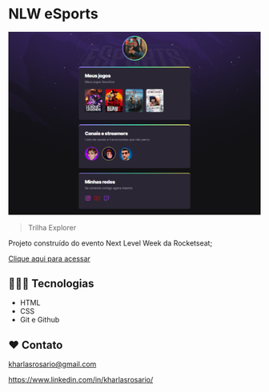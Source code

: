 # NLW eSports

![preview](./.github/preview.png)

> Trilha Explorer

Projeto construído do evento Next Level Week da Rocketseat;

[Clique aqui para acessar](https://kharlas.github.io/NLW/)



## 👩🏻‍💻 Tecnologias

- HTML
- CSS
- Git e Github

## ❤️ Contato

kharlasrosario@gmail.com

https://www.linkedin.com/in/kharlasrosario/

